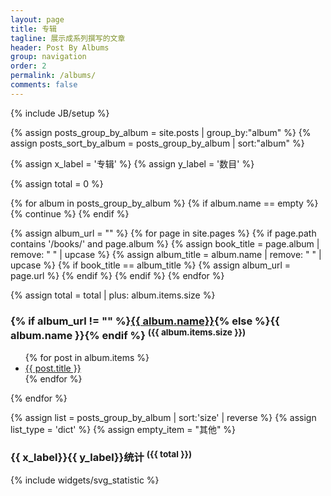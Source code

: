 ```yaml
---
layout: page
title: 专辑
tagline: 展示成系列撰写的文章
header: Post By Albums
group: navigation
order: 2
permalink: /albums/
comments: false
---
```

{% include JB/setup %}

{% assign posts_group_by_album = site.posts | group_by:"album" %}
{% assign posts_sort_by_album = posts_group_by_album | sort:"album" %}

{% assign x_label = '专辑' %}
{% assign y_label = '数目' %}

{% assign total = 0 %}

{% for album in posts_group_by_album %}
  {% if album.name == empty %}
    {% continue %}
  {% endif %}

  {% assign album_url = "" %}
  {% for page in site.pages %}
    {% if page.path contains '/books/' and page.album %}
      {% assign book_title = page.album | remove: " " | upcase %}
      {% assign album_title = album.name | remove: " " | upcase %}
      {% if book_title == album_title %}
        {% assign album_url = page.url %}
      {% endif %}
    {% endif %}
  {% endfor %}

   {% assign total = total | plus: album.items.size %}

  <h3 id="{{ album.name | downcase | replace:' ','-' | replace:'/','-' }}-ref">{% if album_url != "" %}<a href="{{ album_url }}" title="该专辑已发布为GitBook，点击查看！">{{ album.name}}</a>{% else %}{{ album.name }}{% endif %} <sup>({{ album.items.size }})</sup></h3>
  <ul>
    {% for post in album.items %}
    <li><a href="{{ post.url }}">{{ post.title }}</a></li>
    {% endfor %}
  </ul>
{% endfor %}

{% assign list = posts_group_by_album | sort:'size' | reverse %}
{% assign list_type = 'dict' %}
{% assign empty_item = "其他" %}

<h3>{{ x_label}}{{ y_label}}统计 <sup>({{ total }})</sup></h3>
{% include widgets/svg_statistic %}
